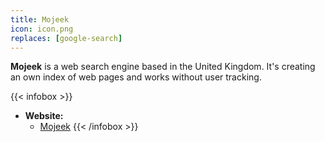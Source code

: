 ```yaml
---
title: Mojeek
icon: icon.png
replaces: [google-search]
---
```


**Mojeek** is a web search engine based in the United Kingdom. It's creating an own index of web pages and works without user tracking.

{{< infobox >}}
- **Website:** 
    - [Mojeek](https://mojeek.com)
{{< /infobox >}}